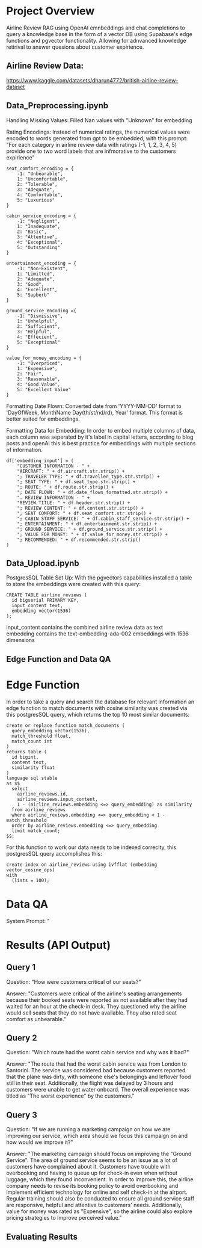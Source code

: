 # Project Overview 
Airline Review RAG using OpenAI emnbeddings and chat completions to query a knowledge base in the form of a vector DB using Supabase's edge functions and pgvector functionality. Allowing for adnvanced knowledge retirival to answer quesions about customer expirience.     

## Airline Review Data: 
https://www.kaggle.com/datasets/dharun4772/british-airline-review-dataset    

## Data_Preprocessing.ipynb     
Handling Missing Values: Filled Nan values with "Unknown" for embedding  

Rating Encodings: Instead of numerical ratings, the numerical values were encoded to words generated from gpt to be embedded, with this prompt: "For each category in airline review data with ratings (-1, 1, 2, 3, 4, 5) provide one to two word labels that are infmorative to the customers expirience"   
```
seat_comfort_encoding = {
    -1: "Unbearable",
    1: "Uncomfortable",
    2: "Tolerable",
    3: "Adequate",
    4: "Comfortable",
    5: "Luxurious"
}

cabin_service_encoding = {
    -1: "Negligent",
    1: "Inadequate",
    2: "Basic",
    3: "Attentive",
    4: "Exceptional",
    5: "Outstanding"
}

entertainment_encoding = {
    -1: "Non-Existent",
    1: "Limitted",
    2: "Adequate",
    3: "Good",
    4: "Excellent",
    5: "Supberb"
}

ground_service_encoding ={
    -1: "Dismissive",
    1: "Unhelpful",
    2: "Sufficient",
    3: "Helpful",
    4: "Effecient",
    5: "Exceptional"
}

value_for_money_encoding = {
    -1: "Overpriced",
    1: "Expensive",
    2: "Fair",
    3: "Reasonable",
    4: "Good Value",
    5: "Excellent Value"
}
```

Formatting Date Flown: Converted date from 'YYYY-MM-DD' format to 'DayOfWeek, MonthName Day(th/st/nd/rd), Year' format. This format is better suited for embeddings. 

Formatting Data for Embedding: In order to embed multiple columns of data, each column was seperated by it's label in capital letters, according to blog posts and openAI this is best practice for embeddings with multiple sections of information.      

```
df['embedding_input'] = (
    "CUSTOMER INFORMATION - " + 
    "AIRCRAFT: " + df.aircraft.str.strip() +
    "; TRAVELER TYPE: " + df.traveller_type.str.strip() +
    "; SEAT TYPE: " + df.seat_type.str.strip() +
    "; ROUTE: " + df.route.str.strip() +
    "; DATE FLOWN: " + df.date_flown_formatted.str.strip() +
    ". REVIEW INFORMATION - " +
    "REVIEW TITLE: " + df.header.str.strip() +
    "; REVIEW CONTENT: " + df.content.str.strip() +
    "; SEAT COMFORT: " + df.seat_comfort.str.strip() +
    "; CABIN STAFF SERVICE: " + df.cabin_staff_service.str.strip() +
    "; ENTERTAINMENT: " + df.entertainment.str.strip() +
    "; GROUND SERVICE: " + df.ground_service.str.strip() +
    "; VALUE FOR MONEY: " + df.value_for_money.str.strip() +
    "; RECOMMENDED: " + df.recommended.str.strip()
)
```


## Data_Upload.ipynb     
PostgresSQL Table Set Up: With the pgvectors capabilities installed a table to store the embeddings were created with this query:  
``` 
CREATE TABLE airline_reviews (
  id bigserial PRIMARY KEY,
  input_content text,
  embedding vector(1536)
);  
``` 

input_content contains the combined airline review data as text  
embedding contains the text-embedding-ada-002 embeddings with 1536 dimensions    

## Edge Function and Data QA   
# Edge Function
In order to take a query and search the database for relevant information an edge function to match documents with cosine similarity was created via this postgresSQL query, which returns the top 10 most similar documents:   
```
create or replace function match_documents (
  query_embedding vector(1536),
  match_threshold float,
  match_count int
)
returns table (
  id bigint,
  content text,
  similarity float
)
language sql stable
as $$
  select
    airline_reviews.id,
    airline_reviews.input_content,
    1 - (airline_reviews.embedding <=> query_embedding) as similarity
  from airline_reviews
  where airline_reviews.embedding <=> query_embedding < 1 - match_threshold
  order by airline_reviews.embedding <=> query_embedding
  limit match_count;
$$;
```
For this function to work our data needs to be indexed correclty, this postgresSQL query accomplishes this: 
```
create index on airline_reviews using ivfflat (embedding vector_cosine_ops)
with
  (lists = 100);
```
# Data QA 
System Prompt: "


# Results (API Output)   
## Query 1
Question: "How were customers critical of our seats?" 

Answer: "Customers were critical of the airline's seating arrangements because their booked seats were reported as not available after they had waited for an hour at the check-in desk. They questioned why the airline would sell seats that they do not have available. They also rated seat comfort as unbearable."

## Query 2
Question: "Which route had the worst cabin service and why was it bad?"  

Answer: "The route that had the worst cabin service was from London to Santorini. The service was considered bad because customers reported that the plane was dirty, with someone else\'s belongings and leftover food still in their seat. Additionally, the flight was delayed by 3 hours and customers were unable to get water onboard. The overall experience was titled as "The worst experience" by the customers." 

## Query 3
Question: "If we are running a marketing campaign on how we are improving our service, which area should we focus this campaign on and how would we improve it?"  

Answer: "The marketing campaign should focus on improving the "Ground Service". The area of ground service seems to be an issue as a lot of customers have complained about it. Customers have trouble with overbooking and having to queue up for check-in even when without luggage, which they found inconvenient. In order to improve this, the airline company needs to revise its booking policy to avoid overbooking and implement efficient technology for online and self check-in at the airport. Regular training should also be conducted to ensure all ground service staff are responsive, helpful and attentive to customers\' needs. Additionally, value for money was rated as "Expensive", so the airline could also explore pricing strategies to improve perceived value." 

## Evaluating Results




